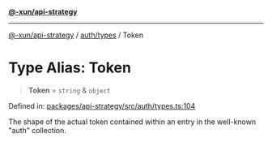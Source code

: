 [**@-xun/api-strategy**](../../../README.md)

***

[@-xun/api-strategy](../../../README.md) / [auth/types](../README.md) / Token

# Type Alias: Token

> **Token** = `string` & `object`

Defined in: [packages/api-strategy/src/auth/types.ts:104](https://github.com/Xunnamius/api-utils/blob/840d5baca8526043aadc1db57d1845b3fe2f876c/packages/api-strategy/src/auth/types.ts#L104)

The shape of the actual token contained within an entry in the well-known
"auth" collection.
